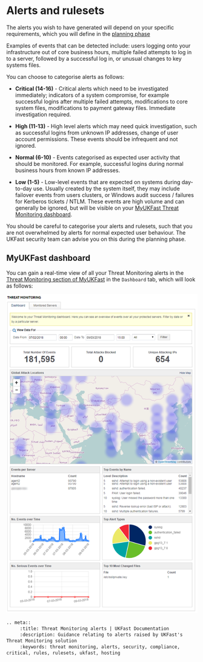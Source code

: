 # Alerts and rulesets 

The alerts you wish to have generated will depend on your specific requirements, which you will define in the [planning phase](/security/threatmonitoring/gettingstarted.html)

Examples of events that can be detected include: users logging onto your infrastructure out of core business hours, multiple failed attempts to log in to a server, followed by a successful log in, or unusual changes to key systems files.

You can choose to categorise alerts as follows:

- **Critical (14-16)** -
Critical alerts which need to be investigated immediately; indicators of a system compromise, for example successful logins after multiple failed attempts, modifications to core system files, modifications to payment gateway files. Immediate investigation required.

- **High (11-13)** -
High level alerts which may need quick investigation, such as successful logins from unknown IP addresses, change of user account permissions. These events should be infrequent and not ignored.

- **Normal (6-10)** -
Events categorised as expected user activity that should be monitored. For example, successful logins during normal business hours from known IP addresses.

- **Low (1-5)** -
Low-level events that are expected on systems during day-to-day use. Usually created by the system itself, they may include failover events from users clusters, or Windows audit success / failures for Kerberos tickets / NTLM. These events are high volume and can generally be ignored, but will be visible on your [MyUKFast Threat Monitoring dashboard](#myukfast-dashboard).

You should be careful to categorise your alerts and rulesets, such that you are not overwhelmed by alerts for normal expected user behaviour.  The UKFast security team can advise you on this during the planning phase.

## MyUKFast dashboard

You can gain a real-time view of all your Threat Monitoring alerts in the [Threat Monitoring section of MyUKFast](https://my.ukfast.co.uk/threat-monitoring/) in the `Dashboard` tab, which will look as follows:

![dashboard](files/dashboardscreenshot.png)


```eval_rst
.. meta::
     :title: Threat Monitoring alerts | UKFast Documentation
     :description: Guidance relating to alerts raised by UKFast's Threat Monitoring solution
     :keywords: threat monitoring, alerts, security, compliance, critical, rules, rulesets, ukfast, hosting
```
